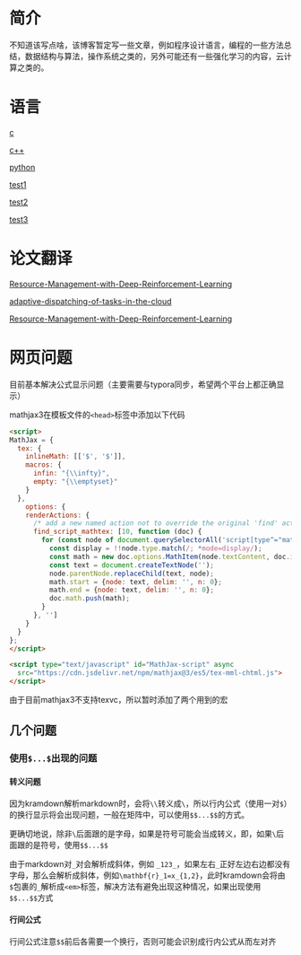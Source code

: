 # 简介

不知道该写点啥，该博客暂定写一些文章，例如程序设计语言，编程的一些方法总结，数据结构与算法，操作系统之类的，另外可能还有一些强化学习的内容，云计算之类的。



# 语言

[c](files/c-language.md)

[c++]()

[python](files/python.md)



[test1](test/latex-formula.md)

[test2](test/test.md)

[test3](test/xtest.html)

# 论文翻译

[Resource-Management-with-Deep-Reinforcement-Learning](files/Resource-Management-with-Deep-Reinforcement-Learning/Resource-Management-with-Deep-Reinforcement-Learning.html)

[adaptive-dispatching-of-tasks-in-the-cloud](files/adaptive-dispatching-of-tasks-in-the-cloud.md)

[Resource-Management-with-Deep-Reinforcement-Learning](files/Resource-Management-with-Deep-Reinforcement-Learning)

# 网页问题

目前基本解决公式显示问题（主要需要与typora同步，希望两个平台上都正确显示）

mathjax3在模板文件的`<head>`标签中添加以下代码

```html
<script>
MathJax = {
  tex: {
    inlineMath: [['$', '$']],
    macros: {
      infin: "{\\infty}",
      empty: "{\\emptyset}"
    }
  },
    options: {
    renderActions: {
      /* add a new named action not to override the original 'find' action */
      find_script_mathtex: [10, function (doc) {
        for (const node of document.querySelectorAll('script[type^="math/tex"]')) {
          const display = !!node.type.match(/; *mode=display/);
          const math = new doc.options.MathItem(node.textContent, doc.inputJax[0], display);
          const text = document.createTextNode('');
          node.parentNode.replaceChild(text, node);
          math.start = {node: text, delim: '', n: 0};
          math.end = {node: text, delim: '', n: 0};
          doc.math.push(math);
        }
      }, '']
    }
  }
};
</script>

<script type="text/javascript" id="MathJax-script" async
  src="https://cdn.jsdelivr.net/npm/mathjax@3/es5/tex-mml-chtml.js">
</script>
```

由于目前mathjax3不支持texvc，所以暂时添加了两个用到的宏

## 几个问题

### 使用`$...$`出现的问题

#### 转义问题

因为kramdown解析markdown时，会将`\\`转义成`\`，所以行内公式（使用一对`$`）的换行显示将会出现问题，一般在矩阵中，可以使用`$$...$$`的方式。

更确切地说，除非`\`后面跟的是字母，如果是符号可能会当成转义，即，如果`\`后面跟的是符号，使用`$$...$$`



由于markdown对`_`对会解析成斜体，例如 ` _123_ `，如果左右`_`正好左边右边都没有字母，那么会解析成斜体，例如`\mathbf{r}_1=x_{1,2}`，此时kramdown会将由`$`包裹的`_`解析成`<em>`标签，解决方法有避免出现这种情况，如果出现使用`$$...$$`方式

#### 行间公式

行间公式注意`$$`前后各需要一个换行，否则可能会识别成行内公式从而左对齐